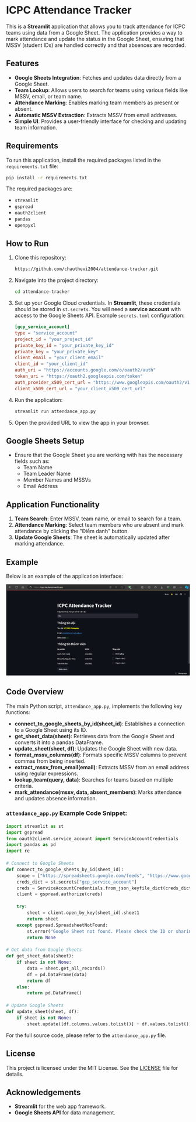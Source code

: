 
# ICPC Attendance Tracker

This is a **Streamlit** application that allows you to track attendance for ICPC teams using data from a Google Sheet. The application provides a way to mark attendance and update the status in the Google Sheet, ensuring that MSSV (student IDs) are handled correctly and that absences are recorded.

## Features

- **Google Sheets Integration**: Fetches and updates data directly from a Google Sheet.
- **Team Lookup**: Allows users to search for teams using various fields like MSSV, email, or team name.
- **Attendance Marking**: Enables marking team members as present or absent.
- **Automatic MSSV Extraction**: Extracts MSSV from email addresses.
- **Simple UI**: Provides a user-friendly interface for checking and updating team information.

## Requirements

To run this application, install the required packages listed in the `requirements.txt` file:

```bash
pip install -r requirements.txt
```

The required packages are:
- `streamlit`
- `gspread`
- `oauth2client`
- `pandas`
- `openpyxl`

## How to Run

1. Clone this repository:
   ```bash
   https://github.com/chauthevi2004/attendance-tracker.git
   ```

2. Navigate into the project directory:
   ```bash
   cd attendance-tracker
   ```

3. Set up your Google Cloud credentials. In **Streamlit**, these credentials should be stored in `st.secrets`. You will need a **service account** with access to the Google Sheets API. Example `secrets.toml` configuration:

   ```toml
   [gcp_service_account]
   type = "service_account"
   project_id = "your_project_id"
   private_key_id = "your_private_key_id"
   private_key = "your_private_key"
   client_email = "your_client_email"
   client_id = "your_client_id"
   auth_uri = "https://accounts.google.com/o/oauth2/auth"
   token_uri = "https://oauth2.googleapis.com/token"
   auth_provider_x509_cert_url = "https://www.googleapis.com/oauth2/v1/certs"
   client_x509_cert_url = "your_client_x509_cert_url"
   ```

4. Run the application:
   ```bash
   streamlit run attendance_app.py
   ```

5. Open the provided URL to view the app in your browser.

## Google Sheets Setup

- Ensure that the Google Sheet you are working with has the necessary fields such as:
  - Team Name
  - Team Leader Name
  - Member Names and MSSVs
  - Email Address

## Application Functionality

1. **Team Search**: Enter MSSV, team name, or email to search for a team.
2. **Attendance Marking**: Select team members who are absent and mark attendance by clicking the "Điểm danh" button.
3. **Update Google Sheets**: The sheet is automatically updated after marking attendance.

## Example

Below is an example of the application interface:

![Application Screenshot](Screenshot-of-web.png)

## Code Overview

The main Python script, `attendance_app.py`, implements the following key functions:

- **connect_to_google_sheets_by_id(sheet_id)**: Establishes a connection to a Google Sheet using its ID.
- **get_sheet_data(sheet)**: Retrieves data from the Google Sheet and converts it into a pandas DataFrame.
- **update_sheet(sheet, df)**: Updates the Google Sheet with new data.
- **format_mssv_columns(df)**: Formats specific MSSV columns to prevent commas from being inserted.
- **extract_mssv_from_email(email)**: Extracts MSSV from an email address using regular expressions.
- **lookup_team(query, data)**: Searches for teams based on multiple criteria.
- **mark_attendance(mssv, data, absent_members)**: Marks attendance and updates absence information.

### `attendance_app.py` Example Code Snippet:

```python
import streamlit as st
import gspread
from oauth2client.service_account import ServiceAccountCredentials
import pandas as pd
import re

# Connect to Google Sheets
def connect_to_google_sheets_by_id(sheet_id):
    scope = ["https://spreadsheets.google.com/feeds", "https://www.googleapis.com/auth/drive"]
    creds_dict = st.secrets["gcp_service_account"]
    creds = ServiceAccountCredentials.from_json_keyfile_dict(creds_dict, scope)
    client = gspread.authorize(creds)

    try:
        sheet = client.open_by_key(sheet_id).sheet1
        return sheet
    except gspread.SpreadsheetNotFound:
        st.error("Google Sheet not found. Please check the ID or sharing permissions.")
        return None

# Get data from Google Sheets
def get_sheet_data(sheet):
    if sheet is not None:
        data = sheet.get_all_records()
        df = pd.DataFrame(data)
        return df
    else:
        return pd.DataFrame()

# Update Google Sheets
def update_sheet(sheet, df):
    if sheet is not None:
        sheet.update([df.columns.values.tolist()] + df.values.tolist())
```

For the full source code, please refer to the `attendance_app.py` file.

## License

This project is licensed under the MIT License. See the [LICENSE](LICENSE) file for details.

## Acknowledgements

- **Streamlit** for the web app framework.
- **Google Sheets API** for data management.
